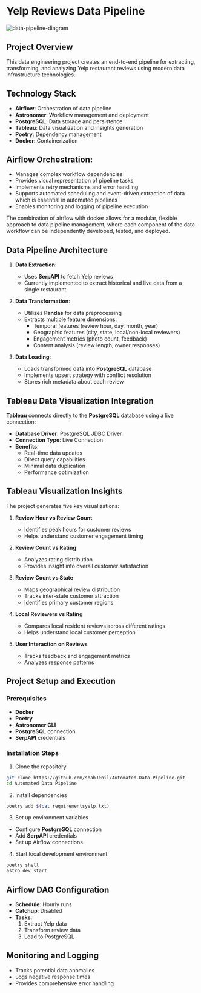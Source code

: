 # Yelp Reviews Data Pipeline

![data-pipeline-diagram](https://github.com/user-attachments/assets/3e87ffd3-ac9c-4161-9487-ce5651e7b80d)

## Project Overview
This data engineering project creates an end-to-end pipeline for extracting, transforming, and analyzing Yelp restaurant reviews using modern data infrastructure technologies.

## Technology Stack
- **Airflow**: Orchestration of data pipeline
- **Astronomer**: Workflow management and deployment
- **PostgreSQL**: Data storage and persistence
- **Tableau**: Data visualization and insights generation
- **Poetry**: Dependency management
- **Docker**: Containerization

## Airflow Orchestration:
  - Manages complex workflow dependencies
  - Provides visual representation of pipeline tasks
  - Implements retry mechanisms and error handling
  - Supports automated scheduling and event-driven extraction of data which is essential in automated pipelines
  - Enables monitoring and logging of pipeline execution

The combination of airflow with docker allows for a modular, flexible approach to data pipeline management, where each component of the data workflow can be independently developed, tested, and deployed.

## Data Pipeline Architecture
1. **Data Extraction**: 
   - Uses **SerpAPI** to fetch Yelp reviews
   - Currently implemented to extract historical and live data from a single restaurant

2. **Data Transformation**:
   - Utilizes **Pandas** for data preprocessing
   - Extracts multiple feature dimensions:
     - Temporal features (review hour, day, month, year)
     - Geographic features (city, state, local/non-local reviewers)
     - Engagement metrics (photo count, feedback)
     - Content analysis (review length, owner responses)

3. **Data Loading**:
   - Loads transformed data into **PostgreSQL** database
   - Implements upsert strategy with conflict resolution
   - Stores rich metadata about each review

## Tableau Data Visualization Integration
**Tableau** connects directly to the **PostgreSQL** database using a live connection:

- **Database Driver**: PostgreSQL JDBC Driver
- **Connection Type**: Live Connection
- **Benefits**:
  - Real-time data updates
  - Direct query capabilities
  - Minimal data duplication
  - Performance optimization

## Tableau Visualization Insights
The project generates five key visualizations:

1. **Review Hour vs Review Count**
   - Identifies peak hours for customer reviews
   - Helps understand customer engagement timing

2. **Review Count vs Rating**
   - Analyzes rating distribution
   - Provides insight into overall customer satisfaction

3. **Review Count vs State**
   - Maps geographical review distribution
   - Tracks inter-state customer attraction
   - Identifies primary customer regions

4. **Local Reviewers vs Rating**
   - Compares local resident reviews across different ratings
   - Helps understand local customer perception

5. **User Interaction on Reviews**
   - Tracks feedback and engagement metrics
   - Analyzes response patterns

## Project Setup and Execution

### Prerequisites
- **Docker**
- **Poetry**
- **Astronomer CLI**
- **PostgreSQL** connection
- **SerpAPI** credentials

### Installation Steps
1. Clone the repository
```bash
git clone https://github.com/shahJenil/Automated-Data-Pipeline.git
cd Automated Data Pipeline
```

2. Install dependencies
```bash
poetry add $(cat requirementsyelp.txt)
```

3. Set up environment variables
- Configure **PostgreSQL** connection
- Add **SerpAPI** credentials
- Set up Airflow connections

4. Start local development environment
```bash
poetry shell
astro dev start
```

## Airflow DAG Configuration
- **Schedule**: Hourly runs
- **Catchup**: Disabled
- **Tasks**: 
  1. Extract Yelp data
  2. Transform review data
  3. Load to PostgreSQL

## Monitoring and Logging
- Tracks potential data anomalies
- Logs negative response times
- Provides comprehensive error handling
